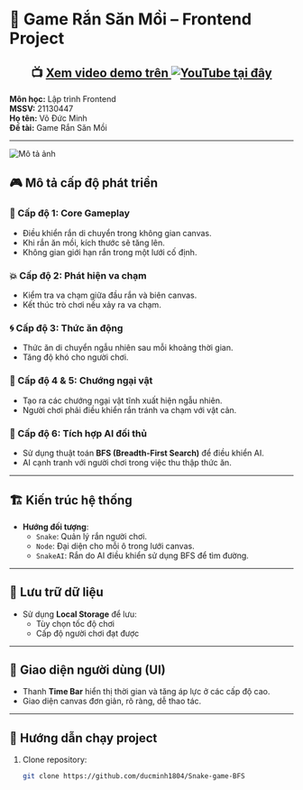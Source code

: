# 🐍 Game Rắn Săn Mồi – Frontend Project
<h2 align="center">
  📺 <a href="https://www.youtube.com/watch?v=hk8dAxKvGuM" target="_blank">Xem video demo trên <img src="https://img.shields.io/badge/YouTube-red?style=flat&logo=youtube&logoColor=white" alt="YouTube"> tại đây</a>
</h2>

**Môn học:** Lập trình Frontend  
**MSSV:** 21130447  
**Họ tên:** Võ Đức Minh  
**Đề tài:** Game Rắn Săn Mồi  

---

<img src="https://res.cloudinary.com/dpgnm1bdi/image/upload/v1744130209/snake_j2pkwa.png" alt="Mô tả ảnh" />

## 🎮 Mô tả cấp độ phát triển

### 🧩 Cấp độ 1: Core Gameplay
- Điều khiển rắn di chuyển trong không gian canvas.
- Khi rắn ăn mồi, kích thước sẽ tăng lên.
- Không gian giới hạn rắn trong một lưới cố định.

### 💥 Cấp độ 2: Phát hiện va chạm
- Kiểm tra va chạm giữa đầu rắn và biên canvas.
- Kết thúc trò chơi nếu xảy ra va chạm.

### 🌀 Cấp độ 3: Thức ăn động
- Thức ăn di chuyển ngẫu nhiên sau mỗi khoảng thời gian.
- Tăng độ khó cho người chơi.

### 🧱 Cấp độ 4 & 5: Chướng ngại vật
- Tạo ra các chướng ngại vật tĩnh xuất hiện ngẫu nhiên.
- Người chơi phải điều khiển rắn tránh va chạm với vật cản.

### 🤖 Cấp độ 6: Tích hợp AI đối thủ
- Sử dụng thuật toán **BFS (Breadth-First Search)** để điều khiển AI.
- AI cạnh tranh với người chơi trong việc thu thập thức ăn.

---

## 🏗️ Kiến trúc hệ thống

- **Hướng đối tượng**:
  - `Snake`: Quản lý rắn người chơi.
  - `Node`: Đại diện cho mỗi ô trong lưới canvas.
  - `SnakeAI`: Rắn do AI điều khiển sử dụng BFS để tìm đường.

---

## 💾 Lưu trữ dữ liệu

- Sử dụng **Local Storage** để lưu:
  - Tùy chọn tốc độ chơi
  - Cấp độ người chơi đạt được

---

## 🎨 Giao diện người dùng (UI)

- Thanh **Time Bar** hiển thị thời gian và tăng áp lực ở các cấp độ cao.
- Giao diện canvas đơn giản, rõ ràng, dễ thao tác.

---

## 🚀 Hướng dẫn chạy project

1. Clone repository:
   ```bash
   git clone https://github.com/ducminh1804/Snake-game-BFS
